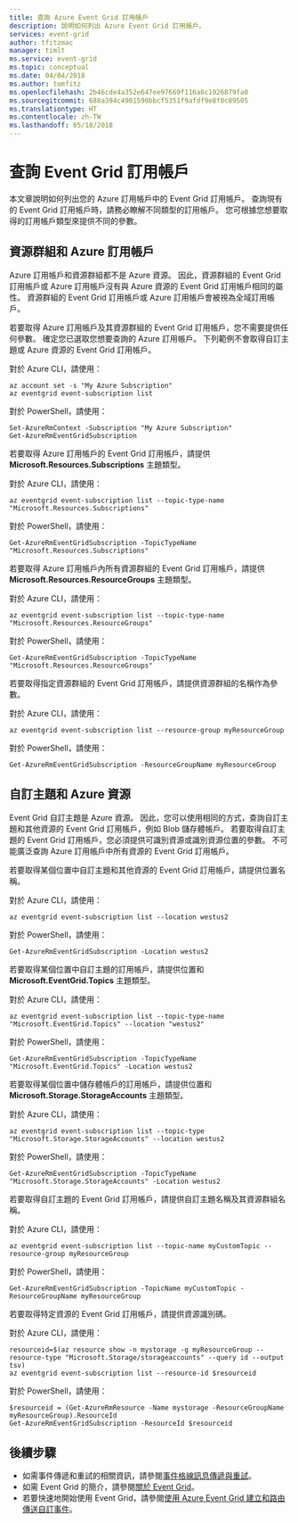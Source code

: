 ```yaml
---
title: 查詢 Azure Event Grid 訂用帳戶
description: 說明如何列出 Azure Event Grid 訂用帳戶。
services: event-grid
author: tfitzmac
manager: timlt
ms.service: event-grid
ms.topic: conceptual
ms.date: 04/04/2018
ms.author: tomfitz
ms.openlocfilehash: 2b46cde4a352e647ee97669f116a6c1926879fa0
ms.sourcegitcommit: 688a394c4901590bbcf5351f9afdf9e8f0c89505
ms.translationtype: HT
ms.contentlocale: zh-TW
ms.lasthandoff: 05/18/2018
---
```

# <a name="query-event-grid-subscriptions"></a>查詢 Event Grid 訂用帳戶 

本文章說明如何列出您的 Azure 訂用帳戶中的 Event Grid 訂用帳戶。 查詢現有的 Event Grid 訂用帳戶時，請務必瞭解不同類型的訂用帳戶。 您可根據您想要取得的訂用帳戶類型來提供不同的參數。

## <a name="resource-groups-and-azure-subscriptions"></a>資源群組和 Azure 訂用帳戶

Azure 訂用帳戶和資源群組都不是 Azure 資源。 因此，資源群組的 Event Grid 訂用帳戶或 Azure 訂用帳戶沒有與 Azure 資源的 Event Grid 訂用帳戶相同的屬性。 資源群組的 Event Grid 訂用帳戶或 Azure 訂用帳戶會被視為全域訂用帳戶。

若要取得 Azure 訂用帳戶及其資源群組的 Event Grid 訂用帳戶，您不需要提供任何參數。 確定您已選取您想要查詢的 Azure 訂用帳戶。 下列範例不會取得自訂主題或 Azure 資源的 Event Grid 訂用帳戶。

對於 Azure CLI，請使用：

```azurecli-interactive
az account set -s "My Azure Subscription"
az eventgrid event-subscription list
```

對於 PowerShell，請使用：

```azurepowershell-interactive
Set-AzureRmContext -Subscription "My Azure Subscription"
Get-AzureRmEventGridSubscription
```

若要取得 Azure 訂用帳戶的 Event Grid 訂用帳戶，請提供 **Microsoft.Resources.Subscriptions** 主題類型。

對於 Azure CLI，請使用：

```azurecli-interactive
az eventgrid event-subscription list --topic-type-name "Microsoft.Resources.Subscriptions"
```

對於 PowerShell，請使用：

```azurepowershell-interactive
Get-AzureRmEventGridSubscription -TopicTypeName "Microsoft.Resources.Subscriptions"
```

若要取得 Azure 訂用帳戶內所有資源群組的 Event Grid 訂用帳戶，請提供 **Microsoft.Resources.ResourceGroups** 主題類型。

對於 Azure CLI，請使用：

```azurecli-interactive
az eventgrid event-subscription list --topic-type-name "Microsoft.Resources.ResourceGroups"
```

對於 PowerShell，請使用：

```azurepowershell-interactive
Get-AzureRmEventGridSubscription -TopicTypeName "Microsoft.Resources.ResourceGroups"
```

若要取得指定資源群組的 Event Grid 訂用帳戶，請提供資源群組的名稱作為參數。

對於 Azure CLI，請使用：

```azurecli-interactive
az eventgrid event-subscription list --resource-group myResourceGroup
```

對於 PowerShell，請使用：

```azurepowershell-interactive
Get-AzureRmEventGridSubscription -ResourceGroupName myResourceGroup
```

## <a name="custom-topics-and-azure-resources"></a>自訂主題和 Azure 資源

Event Grid 自訂主題是 Azure 資源。 因此，您可以使用相同的方式，查詢自訂主題和其他資源的 Event Grid 訂用帳戶，例如 Blob 儲存體帳戶。 若要取得自訂主題的 Event Grid 訂用帳戶，您必須提供可識別資源或識別資源位置的參數。 不可能廣泛查詢 Azure 訂用帳戶中所有資源的 Event Grid 訂用帳戶。

若要取得某個位置中自訂主題和其他資源的 Event Grid 訂用帳戶，請提供位置名稱。

對於 Azure CLI，請使用：

```azurecli-interactive
az eventgrid event-subscription list --location westus2
```

對於 PowerShell，請使用：

```azurepowershell-interactive
Get-AzureRmEventGridSubscription -Location westus2
```

若要取得某個位置中自訂主題的訂用帳戶，請提供位置和 **Microsoft.EventGrid.Topics** 主題類型。

對於 Azure CLI，請使用：

```azurecli-interactive
az eventgrid event-subscription list --topic-type-name "Microsoft.EventGrid.Topics" --location "westus2"
```

對於 PowerShell，請使用：

```azurepowershell-interactive
Get-AzureRmEventGridSubscription -TopicTypeName "Microsoft.EventGrid.Topics" -Location westus2
```

若要取得某個位置中儲存體帳戶的訂用帳戶，請提供位置和 **Microsoft.Storage.StorageAccounts** 主題類型。

對於 Azure CLI，請使用：

```azurecli-interactive
az eventgrid event-subscription list --topic-type "Microsoft.Storage.StorageAccounts" --location westus2
```

對於 PowerShell，請使用：

```azurepowershell-interactive
Get-AzureRmEventGridSubscription -TopicTypeName "Microsoft.Storage.StorageAccounts" -Location westus2
```

若要取得自訂主題的 Event Grid 訂用帳戶，請提供自訂主題名稱及其資源群組名稱。

對於 Azure CLI，請使用：

```azurecli-interactive
az eventgrid event-subscription list --topic-name myCustomTopic --resource-group myResourceGroup
```

對於 PowerShell，請使用：

```azurepowershell-interactive
Get-AzureRmEventGridSubscription -TopicName myCustomTopic -ResourceGroupName myResourceGroup
```

若要取得特定資源的 Event Grid 訂用帳戶，請提供資源識別碼。

對於 Azure CLI，請使用：

```azurecli-interactive
resourceid=$(az resource show -n mystorage -g myResourceGroup --resource-type "Microsoft.Storage/storageaccounts" --query id --output tsv)
az eventgrid event-subscription list --resource-id $resourceid
```

對於 PowerShell，請使用：

```azurepowershell-interactive
$resourceid = (Get-AzureRmResource -Name mystorage -ResourceGroupName myResourceGroup).ResourceId
Get-AzureRmEventGridSubscription -ResourceId $resourceid
```

## <a name="next-steps"></a>後續步驟

* 如需事件傳遞和重試的相關資訊，請參閱[事件格線訊息傳遞與重試](delivery-and-retry.md)。
* 如需 Event Grid 的簡介，請參閱[關於 Event Grid](overview.md)。
* 若要快速地開始使用 Event Grid，請參閱[使用 Azure Event Grid 建立和路由傳送自訂事件](custom-event-quickstart.md)。
